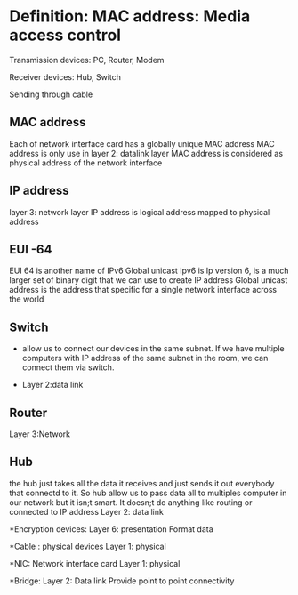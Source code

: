 Definition: MAC address:  Media access control
==============================================

Transmission devices: PC, Router, Modem

Receiver devices: Hub, Switch

Sending through cable

MAC address
--------------

Each of network interface card has a globally unique MAC address
MAC address is only use in layer 2: datalink layer
MAC address is considered as physical address of the network interface 

IP address
----------

layer 3: network layer
IP address is logical address mapped to physical address

EUI -64 
-------

EUI 64 is another name of IPv6 Global unicast
Ipv6 is Ip version 6, is a much larger set of binary digit that we can use to create IP address
Global unicast address is the address that specific for a single network interface across the world

Switch
------

* allow us to connect our devices in the same subnet. If we have multiple computers with IP address of the same subnet in the room, we can connect them via switch.

* Layer 2:data link

Router
--------

Layer 3:Network

Hub
-----

the hub just takes all the data it receives and just sends it out everybody that connectd to it. So hub allow us to pass data all to multiples computer in our network but it isn;t smart. It doesn;t do anything like routing or connected to IP address
Layer 2: data link

*Encryption devices:
Layer 6: presentation
Format data

*Cable :
physical devices
Layer 1: physical

*NIC: Network interface card
Layer 1: physical

*Bridge:
Layer 2: Data link
Provide point to point connectivity




